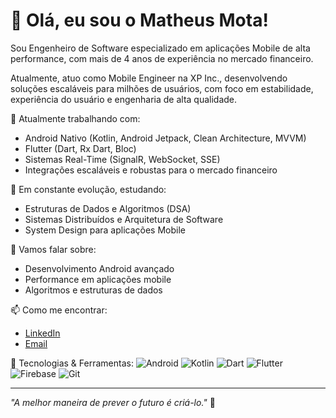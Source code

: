 # 👋 Olá, eu sou o Matheus Mota!

Sou Engenheiro de Software especializado em aplicações Mobile de alta performance, com mais de 4 anos de experiência no mercado financeiro.

Atualmente, atuo como Mobile Engineer na XP Inc., desenvolvendo soluções escaláveis para milhões de usuários, com foco em estabilidade, experiência do usuário e engenharia de alta qualidade.

🔭 Atualmente trabalhando com:
- Android Nativo (Kotlin, Android Jetpack, Clean Architecture, MVVM)
- Flutter (Dart, Rx Dart, Bloc)
- Sistemas Real-Time (SignalR, WebSocket, SSE)
- Integrações escaláveis e robustas para o mercado financeiro

🌱 Em constante evolução, estudando:
- Estruturas de Dados e Algoritmos (DSA)
- Sistemas Distribuídos e Arquitetura de Software
- System Design para aplicações Mobile

💬 Vamos falar sobre:
- Desenvolvimento Android avançado
- Performance em aplicações mobile
- Algoritmos e estruturas de dados

📫 Como me encontrar:
- [LinkedIn](https://www.linkedin.com/in/matheysmota/)
- [Email](mailto:matheusmotacosta1@gmail.com)

🚀 Tecnologias & Ferramentas:
![Android](https://img.shields.io/badge/Android-3DDC84?style=for-the-badge&logo=android&logoColor=white)
![Kotlin](https://img.shields.io/badge/Kotlin-0095D5?style=for-the-badge&logo=kotlin&logoColor=white)
![Dart](https://img.shields.io/badge/Dart-0175C2?style=for-the-badge&logo=dart&logoColor=white)
![Flutter](https://img.shields.io/badge/Flutter-02569B?style=for-the-badge&logo=flutter&logoColor=white)
![Firebase](https://img.shields.io/badge/Firebase-FFCA28?style=for-the-badge&logo=firebase&logoColor=white)
![Git](https://img.shields.io/badge/Git-F05032?style=for-the-badge&logo=git&logoColor=white)

---
*"A melhor maneira de prever o futuro é criá-lo."* 🚀
